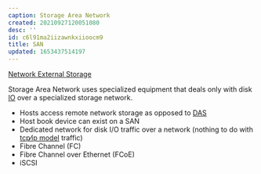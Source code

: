 ```yaml
---
caption: Storage Area Network
created: 20210927120051080
desc: ''
id: c6l91ma2iizawnkxiioocm9
title: SAN
updated: 1653437514197
---
```

   
[Network External Storage](../devlog/network%20external%20storage.md)   
   
Storage Area Network uses specialized equipment that deals only with disk [IO](../devlog/io.md) over a specialized storage network.   
   
   
- Hosts access remote network storage as opposed to [DAS](../devlog/das.md)   
- Host book device can exist on a SAN   
- Dedicated network for disk I/O traffic over a network (nothing to do with [tcp⁄ip model](../devlog/tcp%E2%81%84ip%20model.md) traffic)   
- Fibre Channel (FC)   
- Fibre Channel over Ethernet (FCoE)   
- iSCSI